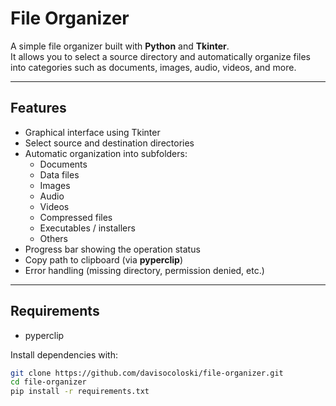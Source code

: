 # File Organizer

A simple file organizer built with **Python** and **Tkinter**.  
It allows you to select a source directory and automatically organize files into categories such as documents, images, audio, videos, and more.

---

## Features
- Graphical interface using Tkinter
- Select source and destination directories
- Automatic organization into subfolders:
  - Documents
  - Data files
  - Images
  - Audio
  - Videos
  - Compressed files
  - Executables / installers
  - Others
- Progress bar showing the operation status
- Copy path to clipboard (via **pyperclip**)
- Error handling (missing directory, permission denied, etc.)

---

## Requirements
- pyperclip

Install dependencies with:
```bash
git clone https://github.com/davisocoloski/file-organizer.git
cd file-organizer
pip install -r requirements.txt
